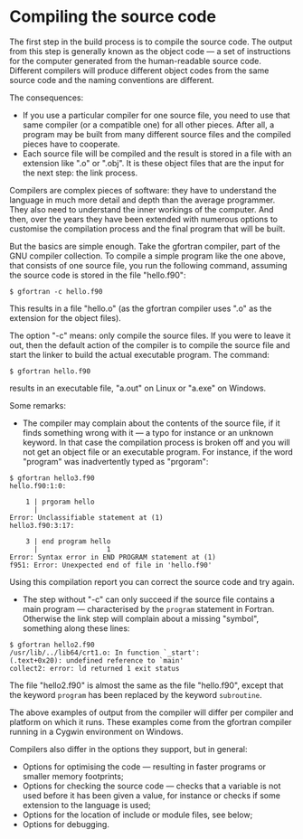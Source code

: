 # Compiling the source code

The first step in the build process is to compile the source code. The
output from this step is generally known as the object code — a set of
instructions for the computer generated from the human-readable source
code. Different compilers will produce different object codes from the
same source code and the naming conventions are different.

The consequences:

- If you use a particular compiler for one source file, you need to use
  that same compiler (or a compatible one) for all other pieces. After
  all, a program may be built from many different source files and the
  compiled pieces have to cooperate.
- Each source file will be compiled and the result is stored in a file
  with an extension like ".o" or ".obj". It is these object files that are
  the input for the next step: the link process.

Compilers are complex pieces of software: they have to understand the
language in much more detail and depth than the average programmer. They
also need to understand the inner workings of the computer. And then,
over the years they have been extended with numerous options to
customise the compilation process and the final program that will be
built.

But the basics are simple enough. Take the gfortran compiler, part of
the GNU compiler collection. To compile a simple program like the one
above, that consists of one source file, you run the following command,
assuming the source code is stored in the file "hello.f90":

```shell
$ gfortran -c hello.f90
```

This results in a file "hello.o" (as the gfortran compiler uses ".o" as
the extension for the object files).

The option "-c" means: only compile the source files. If you were to
leave it out, then the default action of the compiler is to compile the
source file and start the linker to build the actual executable program.
The command:

```shell
$ gfortran hello.f90
```

results in an executable file, "a.out" on Linux or "a.exe" on
Windows.

Some remarks:

- The compiler may complain about the contents of the source file, if it
  finds something wrong with it — a typo for instance or an unknown
  keyword. In that case the compilation process is broken off and you will
  not get an object file or an executable program. For instance, if
  the word "program" was inadvertently typed as "prgoram":

```shell
$ gfortran hello3.f90
hello.f90:1:0:

    1 | prgoram hello
      |
Error: Unclassifiable statement at (1)
hello3.f90:3:17:

    3 | end program hello
      |                 1
Error: Syntax error in END PROGRAM statement at (1)
f951: Error: Unexpected end of file in 'hello.f90'
```

Using this compilation report you can correct the source code and try
again.

- The step without "-c" can only succeed if the source file contains a
  main program — characterised by the `program` statement in Fortran.
  Otherwise the link step will complain about a missing "symbol", something
  along these lines:

```shell
$ gfortran hello2.f90
/usr/lib/../lib64/crt1.o: In function `_start':
(.text+0x20): undefined reference to `main'
collect2: error: ld returned 1 exit status
```

The file "hello2.f90" is almost the same as the file "hello.f90", except
that the keyword `program` has been replaced by the keyword `subroutine`.

The above examples of output from the compiler will differ per compiler
and platform on which it runs. These examples come from the gfortran
compiler running in a Cygwin environment on Windows.

Compilers also differ in the options they support, but in general:

- Options for optimising the code — resulting in faster programs or
  smaller memory footprints;
- Options for checking the source code — checks that a variable is not
  used before it has been given a value, for instance or checks if some
  extension to the language is used;
- Options for the location of include or module files, see below;
- Options for debugging.
